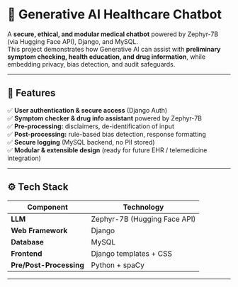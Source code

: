 # 🏥 Generative AI Healthcare Chatbot

A **secure, ethical, and modular medical chatbot** powered by Zephyr-7B (via Hugging Face API), Django, and MySQL.  
This project demonstrates how Generative AI can assist with **preliminary symptom checking, health education, and drug information**, while embedding privacy, bias detection, and audit safeguards.

---

## 🚀 Features

✅ **User authentication & secure access** (Django Auth)  
✅ **Symptom checker & drug info assistant** powered by Zephyr-7B  
✅ **Pre-processing:** disclaimers, de-identification of input  
✅ **Post-processing:** rule-based bias detection, response formatting  
✅ **Secure logging** (MySQL backend, no PII stored)  
✅ **Modular & extensible design** (ready for future EHR / telemedicine integration)  

---

## ⚙️ Tech Stack

| Component       | Technology           |
|-----------------|---------------------|
| **LLM**         | Zephyr-7B (Hugging Face API) |
| **Web Framework**| Django               |
| **Database**     | MySQL                |
| **Frontend**     | Django templates + CSS |
| **Pre/Post-Processing** | Python + spaCy |

---


